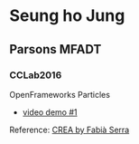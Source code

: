 # Seung ho Jung
## Parsons MFADT
### CCLab2016

OpenFrameworks Particles

* [video demo #1](https://youtu.be/dzEL9f1hJ9Y)

Reference: [CREA by Fabià Serra](https://github.com/fabiaserra/crea)